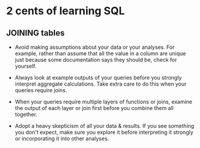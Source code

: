 # 2 cents of learning SQL

## JOINING tables
- Avoid making assumptions about your data or your analyses. For example, rather than assume that all the value in a column are unique just because some documentation says they should be, check for yourself.

- Always look at example outputs of your queries before you strongly interpret aggregate calculations. Take extra care to do this when your queries require joins.

- When your queries require multiple layers of functions or joins, examine the output of each layer or join first before you combine them all together.

- Adopt a heavy skepticism of all your data & results. If you see something you don't expect, make sure you explore it before interpreting it strongly or incorporating it into other analyses.
